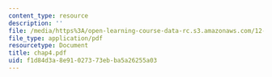 ```yaml
---
content_type: resource
description: ''
file: /media/https%3A/open-learning-course-data-rc.s3.amazonaws.com/12-864-inference-from-data-and-models-spring-2005/f1d84d3a8e91027373ebba5a26255a03_chap4.pdf
file_type: application/pdf
resourcetype: Document
title: chap4.pdf
uid: f1d84d3a-8e91-0273-73eb-ba5a26255a03
---
```

